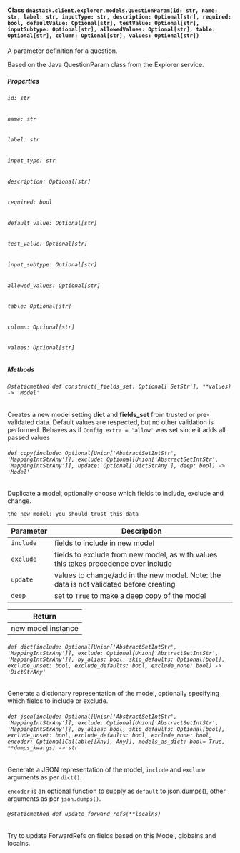 #### Class `dnastack.client.explorer.models.QuestionParam(id: str, name: str, label: str, inputType: str, description: Optional[str], required: bool, defaultValue: Optional[str], testValue: Optional[str], inputSubtype: Optional[str], allowedValues: Optional[str], table: Optional[str], column: Optional[str], values: Optional[str])`
A parameter definition for a question.

Based on the Java QuestionParam class from the Explorer service.
##### Properties
###### `id: str`

###### `name: str`

###### `label: str`

###### `input_type: str`

###### `description: Optional[str]`

###### `required: bool`

###### `default_value: Optional[str]`

###### `test_value: Optional[str]`

###### `input_subtype: Optional[str]`

###### `allowed_values: Optional[str]`

###### `table: Optional[str]`

###### `column: Optional[str]`

###### `values: Optional[str]`

##### Methods
###### `@staticmethod def construct(_fields_set: Optional['SetStr'], **values) -> 'Model'`
Creates a new model setting __dict__ and __fields_set__ from trusted or pre-validated data.
Default values are respected, but no other validation is performed.
Behaves as if `Config.extra = 'allow'` was set since it adds all passed values
###### `def copy(include: Optional[Union['AbstractSetIntStr', 'MappingIntStrAny']], exclude: Optional[Union['AbstractSetIntStr', 'MappingIntStrAny']], update: Optional['DictStrAny'], deep: bool) -> 'Model'`
Duplicate a model, optionally choose which fields to include, exclude and change.

    the new model: you should trust this data

| Parameter | Description |
| --- | --- |
| `include` | fields to include in new model |
| `exclude` | fields to exclude from new model, as with values this takes precedence over include |
| `update` | values to change/add in the new model. Note: the data is not validated before creating |
| `deep` | set to `True` to make a deep copy of the model |

| Return |
| --- |
| new model instance |
###### `def dict(include: Optional[Union['AbstractSetIntStr', 'MappingIntStrAny']], exclude: Optional[Union['AbstractSetIntStr', 'MappingIntStrAny']], by_alias: bool, skip_defaults: Optional[bool], exclude_unset: bool, exclude_defaults: bool, exclude_none: bool) -> 'DictStrAny'`
Generate a dictionary representation of the model, optionally specifying which fields to include or exclude.
###### `def json(include: Optional[Union['AbstractSetIntStr', 'MappingIntStrAny']], exclude: Optional[Union['AbstractSetIntStr', 'MappingIntStrAny']], by_alias: bool, skip_defaults: Optional[bool], exclude_unset: bool, exclude_defaults: bool, exclude_none: bool, encoder: Optional[Callable[[Any], Any]], models_as_dict: bool= True, **dumps_kwargs) -> str`
Generate a JSON representation of the model, `include` and `exclude` arguments as per `dict()`.

`encoder` is an optional function to supply as `default` to json.dumps(), other arguments as per `json.dumps()`.
###### `@staticmethod def update_forward_refs(**localns)`
Try to update ForwardRefs on fields based on this Model, globalns and localns.